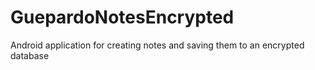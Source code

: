 # GuepardoNotesEncrypted
Android application for creating notes and saving them to an encrypted database